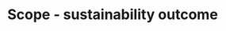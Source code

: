 ---
title: 'Scope - sustainability outcome'
field: 'is.focus.sustainOutcome'
slug: 'resource-scope-sustainability-outcome'
description: 'select from control list'
required: False
vocabulary: 'resource-scope-sustainability-outcome.txt'
policy: 'Controlled value. Multi select from control list.'
---